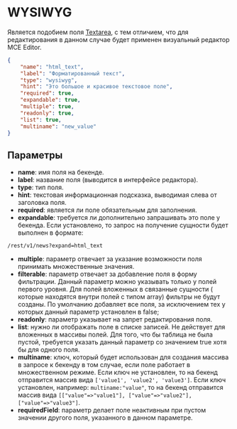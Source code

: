 # WYSIWYG

Является подобием поля [Textarea](textarea.md), с тем отличием, что для редактирования в данном случае 
будет применен визуальный редактор MCE Editor.

```json
{
    "name": "html_text",
    "label": "Форматированный текст",
    "type": "wysiwyg",
    "hint": "Это большое и красивое текстовое поле",
    "required": true,
    "expandable": true,
    "multiple": true,
    "readonly": true,
    "list": true,
    "multiname": "new_value"
}
```

## Параметры

* **name**: имя поля на бекенде.
* **label**: название поля (выводится в интерфейсе редактора).
* **type**: тип поля.
* **hint**: текстовая информационная подсказка, выводимая слева от заголовка поля.
* **required**: является ли поле обязательным для заполнения.
* **expandable**: требуется ли дополнительно запрашивать это поле у бекенда. Если установлено, то запрос на получение 
сущности будет выполнен в формате:
```
/rest/v1/news?expand=html_text
```
* **multiple**: параметр отвечает за указание возможности поля принимать множественные значения.
* **filterable**: параметр отвечает за добавление поля в форму фильтрации. Данный параметр можно указывать только у полей 
первого уровня. Для полей вложенных в связанные сущности ( которые находятся внутри полей с типом array) фильтры не 
будут созданы. По умолчанию добавляет все поля, за исключением тех у которых данный параметр установлен в false;
* **readonly**: параметр указывает на запрет редактирования поля.
* **list**: нужно ли отображать поле в списке записей. Не действует для вложенных в массивы полей. Для того, что бы 
таблица не была пустой, требуется указать данный параметр со значением true хотя бы для одного поля.
* **multiname**: ключ, который будет использован для создания массива в запросе к бекенду в том случае, если поле 
работает в множественном режиме. Если ключ не установлен, то на бекенд отправится массив вида 
`['value1', 'value2', 'value3']`. Если ключ установлен, например: `multiname:"value"`, то на бекенд отправится 
массив вида `[["value"=>"value1"], ["value"=>"value2"], ["value"=>"value3"]`.
* **requiredField**: параметр делает поле неактивным при пустом значении другого поля, указанного в данном параметре.
